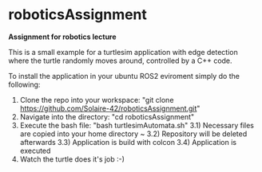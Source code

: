 # roboticsAssignment
**Assignment for robotics lecture**

This is a small example for a turtlesim application with edge detection where the turtle randomly moves around, controlled by a C++ code.

To install the application in your ubuntu ROS2 eviroment simply do the following:
1) Clone the repo into your workspace: "git clone https://github.com/Solaire-42/roboticsAssignment.git"
2) Navigate into the directory: "cd roboticsAssignment"
3) Execute the bash file: "bash turtlesimAutomata.sh"
   3.1) Necessary files are copied into your home directory ~
   3.2) Repository will be deleted afterwards
   3.3) Application is build with colcon
   3.4) Application is executed
4) Watch the turtle does it's job :-)